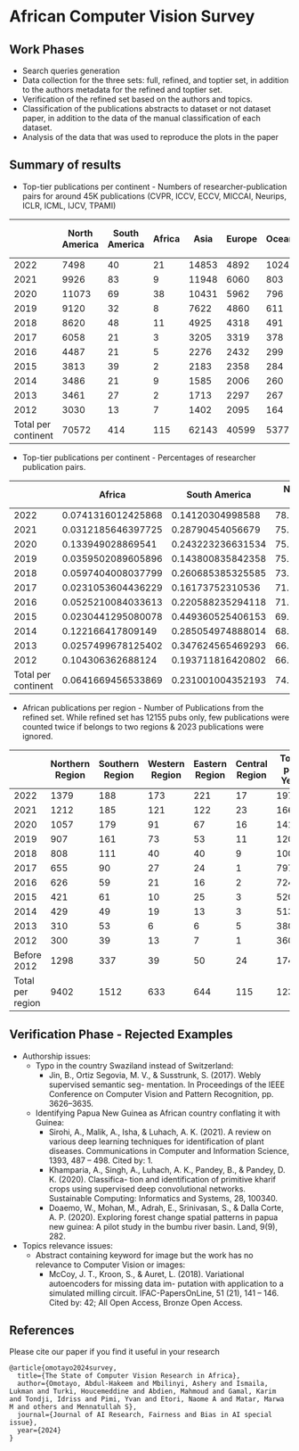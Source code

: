 # African Computer Vision Survey

## Work Phases
* Search queries generation
* Data collection for the three sets: full, refined, and toptier set, in addition to the authors metadata for the refined and toptier set.
* Verification of the refined set based on the authors and topics.
* Classification of the publications abstracts to dataset or not dataset paper, in addition to the data of the manual classification of each dataset.
* Analysis of the data that was used to reproduce the plots in the paper

## Summary of results
* Top-tier publications per continent - Numbers of researcher-publication pairs for around 45K publications (CVPR, ICCV, ECCV, MICCAI, Neurips, ICLR, ICML, IJCV, TPAMI)


|                     | North America | South America | Africa | Asia  | Europe | Oceania | Total Per Year |
|---------------------|---------------|---------------|--------|-------|--------|---------|----------------|
| 2022                | 7498          | 40            | 21     | 14853 | 4892   | 1024    | 28328          |
| 2021                | 9926          | 83            | 9      | 11948 | 6060   | 803     | 28829          |
| 2020                | 11073         | 69            | 38     | 10431 | 5962   | 796     | 28369          |
| 2019                | 9120          | 32            | 8      | 7622  | 4860   | 611     | 22253          |
| 2018                | 8620          | 48            | 11     | 4925  | 4318   | 491     | 18413          |
| 2017                | 6058          | 21            | 3      | 3205  | 3319   | 378     | 12984          |
| 2016                | 4487          | 21            | 5      | 2276  | 2432   | 299     | 9520           |
| 2015                | 3813          | 39            | 2      | 2183  | 2358   | 284     | 8679           |
| 2014                | 3486          | 21            | 9      | 1585  | 2006   | 260     | 7367           |
| 2013                | 3461          | 27            | 2      | 1713  | 2297   | 267     | 7767           |
| 2012                | 3030          | 13            | 7      | 1402  | 2095   | 164     | 6711           |
| Total per continent | 70572         | 414           | 115    | 62143 | 40599  | 5377    | 179220         |

  
* Top-tier publications per continent - Percentages of researcher publication pairs.


|                     | Africa             | South America     | North America & Asia| Oceania             | Europe             |
|---------------------|--------------------|-------------------|---------------------|---------------------|--------------------|
| 2022                | 0.0741316012425868 | 0.14120304998588  | 78.9007342558599    | 3.61479807963852    | 17.2691330132731   |
| 2021                | 0.0312185646397725 | 0.28790454056679  | 75.8749869922647    | 2.78538971174859    | 21.0205001907801   |
| 2020                | 0.133949028869541  | 0.243223236631534 | 75.8010504423843    | 2.80587965737248    | 21.0158976347421   |
| 2019                | 0.0359502089605896 | 0.143800835842358 | 75.2347998022739    | 2.74569720936503    | 21.8397519435582   |
| 2018                | 0.0597404008037799 | 0.260685385325585 | 73.5621571715636    | 2.66659425405963    | 23.4508227882474   |
| 2017                | 0.0231053604436229 | 0.16173752310536  | 71.341651263093     | 2.91127541589649    | 25.5622304374615   |
| 2016                | 0.0525210084033613 | 0.220588235294118 | 71.0399159663866    | 3.14075630252101    | 25.546218487395    |
| 2015                | 0.0230441295080078 | 0.449360525406153 | 69.0863002650075    | 3.27226639013711    | 27.1690286899412   |
| 2014                | 0.122166417809149  | 0.285054974888014 | 68.8339894122438    | 3.52925207004208    | 27.229537125017    |
| 2013                | 0.0257499678125402 | 0.347624565469293 | 66.6151667310416    | 3.43762070297412    | 29.5738380327025   |
| 2012                | 0.104306362688124  | 0.193711816420802 | 66.0408284905379    | 2.44374906869319    | 31.21740426166     |
| Total per continent | 0.0641669456533869 | 0.231001004352193 | 74.0514451512108    | 3.00022318937619    | 22.6531637094074   |
  
* African publications per region - Number of Publications from the refined set. While refined set has 12155 pubs only, few publications were counted twice if belongs to two regions & 2023 publications were ignored.

|                  | Northern Region    | Southern Region    | Western Region | Eastern Region | Central Region    | Total per Year |
|------------------|--------------------|--------------------|----------------|----------------|-------------------|----------------|
| 2022             | 1379               | 188                | 173            | 221            | 17                | 1978           |
| 2021             | 1212               | 185                | 121            | 122            | 23                | 1663           |
| 2020             | 1057               | 179                | 91             | 67             | 16                | 1410           |
| 2019             | 907                | 161                | 73             | 53             | 11                | 1205           |
| 2018             | 808                | 111                | 40             | 40             | 9                 | 1008           |
| 2017             | 655                | 90                 | 27             | 24             | 1                 | 797            |
| 2016             | 626                | 59                 | 21             | 16             | 2                 | 724            |
| 2015             | 421                | 61                 | 10             | 25             | 3                 | 520            |
| 2014             | 429                | 49                 | 19             | 13             | 3                 | 513            |
| 2013             | 310                | 53                 | 6              | 6              | 5                 | 380            |
| 2012             | 300                | 39                 | 13             | 7              | 1                 | 360            |
| Before 2012      | 1298               | 337                | 39             | 50             | 24                | 1748           |
| Total per region | 9402               | 1512               | 633            | 644            | 115               | 12306          |
  
## Verification Phase - Rejected Examples
* Authorship issues:
    * Typo in the country Swaziland instead of Switzerland:
        * Jin, B., Ortiz Segovia, M. V., & Susstrunk, S. (2017). Webly supervised semantic seg- mentation. In Proceedings of the IEEE Conference on Computer Vision and Pattern Recognition, pp. 3626–3635.
    * Identifying Papua New Guinea as African country conflating it with Guinea:
        * Sirohi, A., Malik, A., Isha, & Luhach, A. K. (2021). A review on various deep learning techniques for identification of plant diseases. Communications in Computer and Information Science, 1393, 487 – 498. Cited by: 1.
        * Khamparia, A., Singh, A., Luhach, A. K., Pandey, B., & Pandey, D. K. (2020). Classifica- tion and identification of primitive kharif crops using supervised deep convolutional networks. Sustainable Computing: Informatics and Systems, 28, 100340.
        * Doaemo, W., Mohan, M., Adrah, E., Srinivasan, S., & Dalla Corte, A. P. (2020). Exploring forest change spatial patterns in papua new guinea: A pilot study in the bumbu river basin. Land, 9(9), 282.
* Topics relevance issues:
    * Abstract containing keyword for image but the work has no relevance to Computer Vision or images:
        * McCoy, J. T., Kroon, S., & Auret, L. (2018). Variational autoencoders for missing data im- putation with application to a simulated milling circuit. IFAC-PapersOnLine, 51 (21), 141 – 146. Cited by: 42; All Open Access, Bronze Open Access.
          
## References

Please cite our paper if you find it useful in your research

```
@article{omotayo2024survey,
  title={The State of Computer Vision Research in Africa},
  author={Omotayo, Abdul-Hakeem and Mbilinyi, Ashery and Ismaila, Lukman and Turki, Houcemeddine and Abdien, Mahmoud and Gamal, Karim and Tondji, Idriss and Pimi, Yvan and Etori, Naome A and Matar, Marwa M and others and Mennatullah S},
  journal={Journal of AI Research, Fairness and Bias in AI special issue},
  year={2024}
}
```
